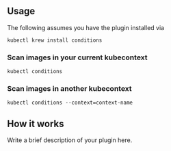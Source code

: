 
## Usage
The following assumes you have the plugin installed via

```shell
kubectl krew install conditions
```

### Scan images in your current kubecontext

```shell
kubectl conditions
```

### Scan images in another kubecontext

```shell
kubectl conditions --context=context-name
```

## How it works
Write a brief description of your plugin here.